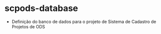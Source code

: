 # scpods-database
- Definição do banco de dados para o projeto de Sistema de Cadastro de Projetos de ODS
